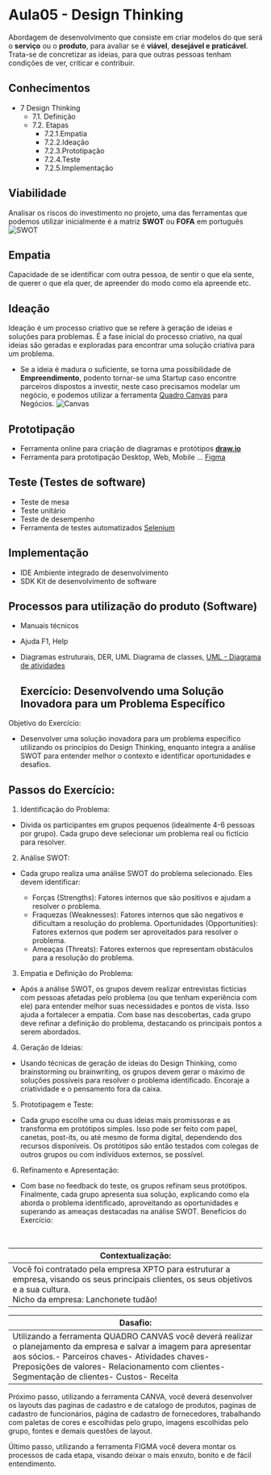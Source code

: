 # Aula05 - Design Thinking
Abordagem de desenvolvimento que consiste em criar modelos do que será o **serviço** ou o **produto**, para avaliar se é **viável**, **desejável e praticável**. Trata-se de concretizar as ideias, para que outras pessoas tenham condições de ver, criticar e contribuir.

## Conhecimentos
- 7 Design Thinking
	- 7.1. Definição
	- 7.2. Etapas
		- 7.2.1.Empatia
		- 7.2.2.Ideação
		- 7.2.3.Prototipação
		- 7.2.4.Teste
		- 7.2.5.Implementação

## Viabilidade
Analisar os riscos do investimento no projeto, uma das ferramentas que podemos utilizar inicialmente é a matriz **SWOT** ou **FOFA** em português
![SWOT](./fofa.png)

## Empatia
Capacidade de se identificar com outra pessoa, de sentir o que ela sente, de querer o que ela quer, de apreender do modo como ela apreende etc.
## Ideação
Ideação é um processo criativo que se refere à geração de ideias e soluções para problemas. É a fase inicial do processo criativo, na qual ideias são geradas e exploradas para encontrar uma solução criativa para um problema.
- Se a ideia é madura o suficiente, se torna uma possibilidade de **Empreendimento**, podento tornar-se uma Startup caso encontre parceiros dispostos a investir, neste caso precisamos modelar um negócio, e podemos utilizar a ferramenta [Quadro Canvas](https://wellifabio.github.io/canvas/) para Negócios.
![Canvas](./canvas.png)
## Prototipação
- Ferramenta online para criação de diagramas e protótipos [**draw.io**](https://app.diagrams.net/)
- Ferramenta para prototipação Desktop, Web, Mobile ... [Figma](https://www.figma.com/)
## Teste (Testes de software)
- Teste de mesa
- Teste unitário
- Teste de desempenho
- Ferramenta de testes automatizados [Selenium](https://www.selenium.dev/)
## Implementação
- IDE Ambiente integrado de desenvolvimento
- SDK Kit de desenvolvimento de software

## Processos para utilização do produto (Software)
- Manuais técnicos
- Ajuda F1, Help
- Diagramas estruturais, DER, UML Diagrama de classes, [UML - Diagrama de atividades](../aula06/)

  ## Exercício: Desenvolvendo uma Solução Inovadora para um Problema Específico

Objetivo do Exercício:<br>
- Desenvolver uma solução inovadora para um problema específico utilizando os princípios do Design Thinking, enquanto integra a análise SWOT para entender melhor o contexto e identificar oportunidades e desafios.

## Passos do Exercício:

1. Identificação do Problema:

- Divida os participantes em grupos pequenos (idealmente 4-6 pessoas por grupo).
Cada grupo deve selecionar um problema real ou fictício para resolver. 


2. Análise SWOT:

- Cada grupo realiza uma análise SWOT do problema selecionado. Eles devem identificar:<br>

    - Forças (Strengths): Fatores internos que são positivos e ajudam a resolver o problema.
    - Fraquezas (Weaknesses): Fatores internos que são negativos e dificultam a resolução do problema.
    Oportunidades (Opportunities): Fatores externos que podem ser aproveitados para resolver o problema.
    - Ameaças (Threats): Fatores externos que representam obstáculos para a resolução do problema.

3. Empatia e Definição do Problema:

- Após a análise SWOT, os grupos devem realizar entrevistas fictícias com pessoas afetadas pelo problema (ou que tenham experiência com ele) para entender melhor suas necessidades e pontos de vista. Isso ajuda a fortalecer a empatia.
Com base nas descobertas, cada grupo deve refinar a definição do problema, destacando os principais pontos a serem abordados.

4. Geração de Ideias:

- Usando técnicas de geração de ideias do Design Thinking, como brainstorming ou brainwriting, os grupos devem gerar o máximo de soluções possíveis para resolver o problema identificado.
Encoraje a criatividade e o pensamento fora da caixa.

5. Prototipagem e Teste:

- Cada grupo escolhe uma ou duas ideias mais promissoras e as transforma em protótipos simples. Isso pode ser feito com papel, canetas, post-its, ou até mesmo de forma digital, dependendo dos recursos disponíveis.
Os protótipos são então testados com colegas de outros grupos ou com indivíduos externos, se possível.
6. Refinamento e Apresentação:

- Com base no feedback do teste, os grupos refinam seus protótipos.
Finalmente, cada grupo apresenta sua solução, explicando como ela aborda o problema identificado, aproveitando as oportunidades e superando as ameaças destacadas na análise SWOT.
Benefícios do Exercício:
<br>

|Contextualização:|
|-|
|Você foi contratado pela empresa XPTO para estruturar a empresa, visando os seus principais clientes, os seus objetivos e a sua cultura.<br>Nicho da empresa: Lanchonete tudão!

|Dasafio:|
|-|
|Utilizando a ferramenta QUADRO CANVAS você deverá realizar o planejamento da empresa e salvar a imagem para apresentar aos sócios.- Parceiros chaves- Atividades chaves- Preposições de valores- Relacionamento com clientes- Segmentação de clientes- Custos- Receita|

Próximo passo, utilizando a ferramenta CANVA, você deverá desenvolver os layouts das paginas de cadastro e de catalogo de produtos, paginas de cadastro de funcionários, página de cadastro de fornecedores, trabalhando com paletas de cores e escolhidas pelo grupo, imagens escolhidas pelo grupo, fontes e demais questões de layout.

Último passo, utilizando a ferramenta FIGMA você devera montar os processos de cada etapa, visando deixar o mais enxuto, bonito e de fácil entendimento.

```
